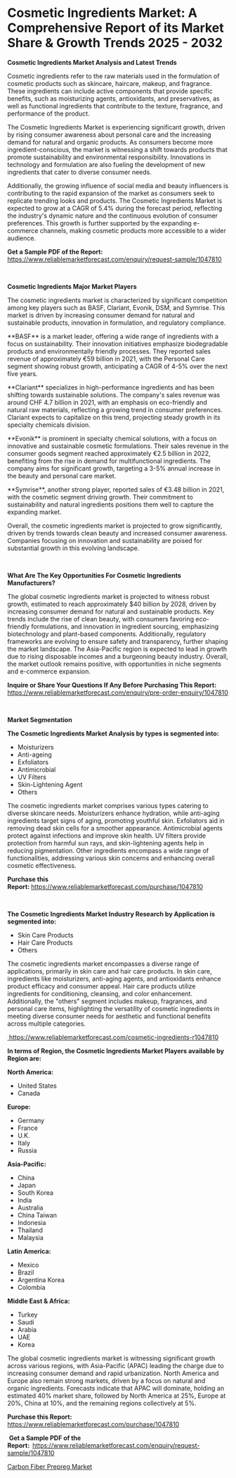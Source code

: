<p><h1>Cosmetic Ingredients Market: A Comprehensive Report of its Market Share & Growth Trends 2025 - 2032</h1></p><p><strong>Cosmetic Ingredients Market Analysis and Latest Trends</strong></p>
<p><p>Cosmetic ingredients refer to the raw materials used in the formulation of cosmetic products such as skincare, haircare, makeup, and fragrance. These ingredients can include active components that provide specific benefits, such as moisturizing agents, antioxidants, and preservatives, as well as functional ingredients that contribute to the texture, fragrance, and performance of the product.</p><p>The Cosmetic Ingredients Market is experiencing significant growth, driven by rising consumer awareness about personal care and the increasing demand for natural and organic products. As consumers become more ingredient-conscious, the market is witnessing a shift towards products that promote sustainability and environmental responsibility. Innovations in technology and formulation are also fueling the development of new ingredients that cater to diverse consumer needs.</p><p>Additionally, the growing influence of social media and beauty influencers is contributing to the rapid expansion of the market as consumers seek to replicate trending looks and products. The Cosmetic Ingredients Market is expected to grow at a CAGR of 5.4% during the forecast period, reflecting the industry's dynamic nature and the continuous evolution of consumer preferences. This growth is further supported by the expanding e-commerce channels, making cosmetic products more accessible to a wider audience.</p></p>
<p><strong>Get a Sample PDF of the Report:&nbsp;</strong> <a href="https://www.reliablemarketforecast.com/enquiry/request-sample/1047810?utm_campaign=2230&utm_medium=2&utm_source=Github&utm_content=ia&utm_term=01022025&utm_id=cosmetic-ingredients">https://www.reliablemarketforecast.com/enquiry/request-sample/1047810</a></p>
<p>&nbsp;</p>
<p><strong>Cosmetic Ingredients Major Market Players</strong></p>
<p><p>The cosmetic ingredients market is characterized by significant competition among key players such as BASF, Clariant, Evonik, DSM, and Symrise. This market is driven by increasing consumer demand for natural and sustainable products, innovation in formulation, and regulatory compliance.</p><p>**BASF** is a market leader, offering a wide range of ingredients with a focus on sustainability. Their innovation initiatives emphasize biodegradable products and environmentally friendly processes. They reported sales revenue of approximately €59 billion in 2021, with the Personal Care segment showing robust growth, anticipating a CAGR of 4-5% over the next five years.</p><p>**Clariant** specializes in high-performance ingredients and has been shifting towards sustainable solutions. The company's sales revenue was around CHF 4.7 billion in 2021, with an emphasis on eco-friendly and natural raw materials, reflecting a growing trend in consumer preferences. Clariant expects to capitalize on this trend, projecting steady growth in its specialty chemicals division.</p><p>**Evonik** is prominent in specialty chemical solutions, with a focus on innovative and sustainable cosmetic formulations. Their sales revenue in the consumer goods segment reached approximately €2.5 billion in 2022, benefiting from the rise in demand for multifunctional ingredients. The company aims for significant growth, targeting a 3-5% annual increase in the beauty and personal care market.</p><p>**Symrise**, another strong player, reported sales of €3.48 billion in 2021, with the cosmetic segment driving growth. Their commitment to sustainability and natural ingredients positions them well to capture the expanding market.</p><p>Overall, the cosmetic ingredients market is projected to grow significantly, driven by trends towards clean beauty and increased consumer awareness. Companies focusing on innovation and sustainability are poised for substantial growth in this evolving landscape.</p></p>
<p>&nbsp;</p>
<p><strong>What Are The Key Opportunities For Cosmetic Ingredients Manufacturers?</strong></p>
<p><p>The global cosmetic ingredients market is projected to witness robust growth, estimated to reach approximately $40 billion by 2028, driven by increasing consumer demand for natural and sustainable products. Key trends include the rise of clean beauty, with consumers favoring eco-friendly formulations, and innovation in ingredient sourcing, emphasizing biotechnology and plant-based components. Additionally, regulatory frameworks are evolving to ensure safety and transparency, further shaping the market landscape. The Asia-Pacific region is expected to lead in growth due to rising disposable incomes and a burgeoning beauty industry. Overall, the market outlook remains positive, with opportunities in niche segments and e-commerce expansion.</p></p>
<p><strong>Inquire or Share Your Questions If Any Before Purchasing This Report:</strong> <a href="https://www.reliablemarketforecast.com/enquiry/pre-order-enquiry/1047810?utm_campaign=2230&utm_medium=2&utm_source=Github&utm_content=ia&utm_term=01022025&utm_id=cosmetic-ingredients">https://www.reliablemarketforecast.com/enquiry/pre-order-enquiry/1047810</a></p>
<p>&nbsp;</p>
<p><strong>Market Segmentation</strong></p>
<p><strong>The Cosmetic Ingredients Market Analysis by types is segmented into:</strong></p>
<p><ul><li>Moisturizers</li><li>Anti-ageing</li><li>Exfoliators</li><li>Antimicrobial</li><li>UV Filters</li><li>Skin-Lightening Agent</li><li>Others</li></ul></p>
<p><p>The cosmetic ingredients market comprises various types catering to diverse skincare needs. Moisturizers enhance hydration, while anti-aging ingredients target signs of aging, promoting youthful skin. Exfoliators aid in removing dead skin cells for a smoother appearance. Antimicrobial agents protect against infections and improve skin health. UV filters provide protection from harmful sun rays, and skin-lightening agents help in reducing pigmentation. Other ingredients encompass a wide range of functionalities, addressing various skin concerns and enhancing overall cosmetic effectiveness.</p></p>
<p><strong>Purchase this Report:&nbsp;</strong><a href="https://www.reliablemarketforecast.com/purchase/1047810?utm_campaign=2230&utm_medium=2&utm_source=Github&utm_content=ia&utm_term=01022025&utm_id=cosmetic-ingredients">https://www.reliablemarketforecast.com/purchase/1047810</a></p>
<p>&nbsp;</p>
<p><strong>The Cosmetic Ingredients Market Industry Research by Application is segmented into:</strong></p>
<p><ul><li>Skin Care Products</li><li>Hair Care Products</li><li>Others</li></ul></p>
<p><p>The cosmetic ingredients market encompasses a diverse range of applications, primarily in skin care and hair care products. In skin care, ingredients like moisturizers, anti-aging agents, and antioxidants enhance product efficacy and consumer appeal. Hair care products utilize ingredients for conditioning, cleansing, and color enhancement. Additionally, the "others" segment includes makeup, fragrances, and personal care items, highlighting the versatility of cosmetic ingredients in meeting diverse consumer needs for aesthetic and functional benefits across multiple categories.</p></p>
<p><a href="https://www.reliablemarketforecast.com/cosmetic-ingredients-r1047810?utm_campaign=2230&utm_medium=2&utm_source=Github&utm_content=ia&utm_term=01022025&utm_id=cosmetic-ingredients">&nbsp;https://www.reliablemarketforecast.com/cosmetic-ingredients-r1047810</a></p>
<p><strong>In terms of Region, the Cosmetic Ingredients Market Players available by Region are:</strong></p>
<p>
    <p> <strong> North America: </strong>
        <ul>
            <li>United States</li>
            <li>Canada</li>
        </ul>
        </p> 
    <p> <strong> Europe: </strong>
        <ul>
            <li>Germany</li>
            <li>France</li>
            <li>U.K.</li>
            <li>Italy</li>
            <li>Russia</li>
        </ul>
        </p> 
    <p> <strong> Asia-Pacific: </strong>
        <ul>
            <li>China</li>
            <li>Japan</li>
            <li>South Korea</li>
            <li>India</li>
            <li>Australia</li>
            <li>China Taiwan</li>
            <li>Indonesia</li>
            <li>Thailand</li>
            <li>Malaysia</li>
        </ul>
        </p> 
    <p> <strong> Latin America: </strong>
        <ul>
            <li>Mexico</li>
            <li>Brazil</li>
            <li>Argentina Korea</li>
            <li>Colombia</li>
        </ul>
        </p> 
    <p> <strong> Middle East & Africa: </strong>
        <ul>
            <li>Turkey</li>
            <li>Saudi</li>
            <li>Arabia</li>
            <li>UAE</li>
            <li>Korea</li>
        </ul>
    </p>
    </p>
<p><p>The global cosmetic ingredients market is witnessing significant growth across various regions, with Asia-Pacific (APAC) leading the charge due to increasing consumer demand and rapid urbanization. North America and Europe also remain strong markets, driven by a focus on natural and organic ingredients. Forecasts indicate that APAC will dominate, holding an estimated 40% market share, followed by North America at 25%, Europe at 20%, China at 10%, and the remaining regions collectively at 5%.</p></p>
<p><strong>Purchase this Report: </strong><a href="https://www.reliablemarketforecast.com/purchase/1047810?utm_campaign=2230&utm_medium=2&utm_source=Github&utm_content=ia&utm_term=01022025&utm_id=cosmetic-ingredients">https://www.reliablemarketforecast.com/purchase/1047810</a></p>
<p>&nbsp;<strong>Get a Sample PDF of the Report:&nbsp;&nbsp;</strong><a href="https://www.reliablemarketforecast.com/enquiry/request-sample/1047810?utm_campaign=2230&utm_medium=2&utm_source=Github&utm_content=ia&utm_term=01022025&utm_id=cosmetic-ingredients">https://www.reliablemarketforecast.com/enquiry/request-sample/1047810</a></p>
<p><strong></strong></p>
<p><p><a href="https://github.com/dmitriyvo6rog/Market-Research-Report-List-1/blob/main/carbon-fiber-prepreg-market.md?utm_campaign=2230&utm_medium=2&utm_source=Github&utm_content=ia&utm_term=01022025&utm_id=cosmetic-ingredients">Carbon Fiber Prepreg Market</a></p></p>